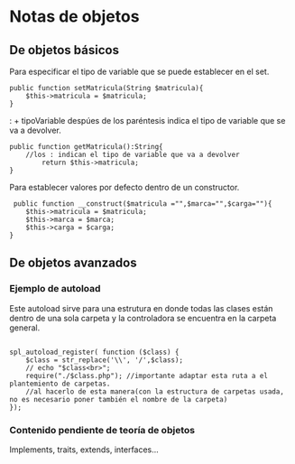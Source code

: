 # Notas de objetos

## De objetos básicos
Para especificar el tipo de variable que se puede establecer en el set.
```
public function setMatricula(String $matricula){
    $this->matricula = $matricula;
}
```
: + tipoVariable despúes de los paréntesis indica el tipo de variable que se va a devolver.
```
public function getMatricula():String{ 
    //los : indican el tipo de variable que va a devolver
        return $this->matricula;
}
```
Para establecer valores por defecto dentro de un constructor.
```
 public function __construct($matricula ="",$marca="",$carga=""){
    $this->matricula = $matricula;
    $this->marca = $marca;
    $this->carga = $carga;
}
```

## De objetos avanzados

### Ejemplo de autoload
Este autoload sirve para una estrutura en donde todas las clases están dentro de una sola carpeta y la controladora se encuentra en la carpeta general.
```
    
spl_autoload_register( function ($class) {
    $class = str_replace('\\', '/',$class);
    // echo "$class<br>";
    require("./$class.php"); //importante adaptar esta ruta a el plantemiento de carpetas.
    //al hacerlo de esta manera(con la estructura de carpetas usada, no es necesario poner también el nombre de la carpeta)
});

```

### Contenido pendiente de teoría de objetos
Implements, traits, extends, interfaces...